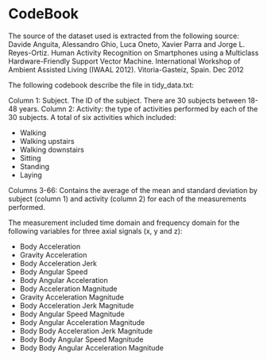 # CodeBook


The source of the dataset used is extracted from the following source: Davide Anguita, Alessandro Ghio, Luca Oneto, Xavier Parra and Jorge L. Reyes-Ortiz. Human Activity Recognition on Smartphones using a Multiclass Hardware-Friendly Support Vector Machine. International Workshop of Ambient Assisted Living (IWAAL 2012). Vitoria-Gasteiz, Spain. Dec 2012


The following codebook describe the file in tidy_data.txt:


Column 1: Subject. The ID of the subject. There are 30 subjects between 18-48 years. 
Column 2: Activity: the type of activities performed by each of the 30 subjects. A total of six activities which included:
- Walking
- Walking upstairs
- Walking downstairs
- Sitting
- Standing
- Laying

Columns 3-66: Contains the average of the mean and standard deviation by subject (column 1) and activity (column 2) for each of the measurements performed. 

The measurement included time domain and frequency domain for the following variables for three axial signals (x, y and z):
- Body Acceleration
- Gravity Acceleration
- Body Acceleration Jerk
- Body Angular Speed
- Body Angular Acceleration
- Body Acceleration Magnitude
- Gravity Acceleration Magnitude
- Body Acceleration Jerk Magnitude
- Body Angular Speed Magnitude
- Body Angular Acceleration Magnitude
- Body Body Acceleration Jerk Magnitude
- Body Body Angular Speed Magnitude
- Body Body Angular Acceleration Magnitude


